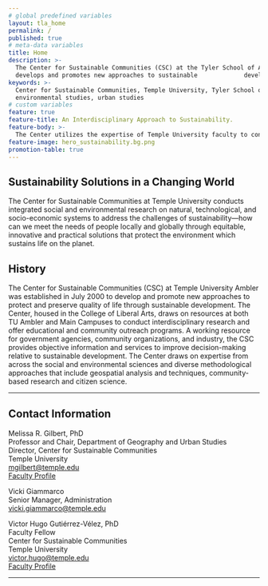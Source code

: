 ```yaml
---
# global predefined variables
layout: tla_home
permalink: /
published: true
# meta-data variables
title: Home
description: >-
  The Center for Sustainable Communities (CSC) at the Tyler School of Art
  develops and promotes new approaches to sustainable             development.
keywords: >-
  Center for Sustainable Communities, Temple University, Tyler School of Art,
  environmental studies, urban studies
# custom variables
feature: true
feature-title: An Interdisciplinary Approach to Sustainability.
feature-body: >-
  The Center utilizes the expertise of Temple University faculty to conduct solutions-oriented interdisciplinary research that promotes   human well-being and the integrity of the environment that supports us.
feature-image: hero_sustainability.bg.png
promotion-table: true
---
```

## Sustainability Solutions in a Changing World
The Center for Sustainable Communities at Temple University conducts integrated social and environmental research on natural, technological, and socio-economic systems to address the challenges of sustainability—how can we meet the needs of people locally and globally through equitable, innovative and practical solutions that protect the environment which sustains life on the planet.

## History
The Center for Sustainable Communities (CSC) at Temple University Ambler was established in July 2000 to develop and promote new approaches to protect and preserve quality of life through sustainable development. The Center, housed in the College of Liberal Arts, draws on resources at both TU Ambler and Main Campuses to conduct interdisciplinary research and offer educational and community outreach programs. A working resource for government agencies, community organizations, and industry, the CSC provides objective information and services to improve decision-making relative to sustainable development. The Center draws on expertise from across the social and environmental sciences and diverse methodological approaches that include geospatial analysis and techniques, community-based research and citizen science.

___

## Contact Information
Melissa R. Gilbert, PhD  
Professor and Chair, Department of Geography and Urban Studies  
Director, Center for Sustainable Communities  
Temple University  
[mgilbert@temple.edu](mailto:mgilbert@temple.edu)  
[Faculty Profile](https://liberalarts.temple.edu/academics/faculty/r-gilbert-melissa)  

Vicki Giammarco     
Senior Manager, Administration     
[vicki.giammarco@temple.edu](mailto:vicki.giammarco@temple.edu)  

Victor Hugo Gutiérrez-Vélez, PhD   
Faculty Fellow  
Center for Sustainable Communities  
Temple University  
[victor.hugo@temple.edu](mailto:victor.hugo@temple.edu)  
[Faculty Profile](https://liberalarts.temple.edu/academics/faculty/gutierrez-velez-victor-hugo)   

___
